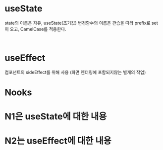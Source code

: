 
# useState
state의 이름은 자유,
useState(초기값)
변경함수의 이름은 관습을 따라 prefix로 set이 오고, CamelCase를 적용한다.
~~~js 



~~~


# useEffect

컴포넌트의 sideEffect를 위해 사용
(화면 렌더링에 포함되지않는 별개의 작업)


# Nooks 
# N1은 useState에 대한 내용 
# N2는 useEffect에 대한 내용
